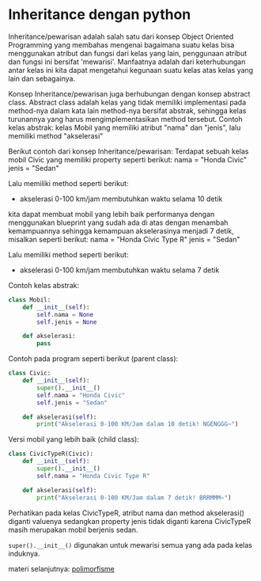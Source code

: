 # Inheritance dengan python

Inheritance/pewarisan adalah salah satu dari konsep Object Oriented Programming yang membahas mengenai bagaimana suatu kelas bisa menggunakan atribut dan fungsi dari kelas yang lain, penggunaan atribut dan fungsi ini bersifat 'mewarisi'. Manfaatnya adalah dari keterhubungan antar kelas ini kita dapat mengetahui kegunaan suatu kelas atas kelas yang lain dan sebagainya.

Konsep Inheritance/pewarisan juga berhubungan dengan konsep abstract class. Abstract class adalah kelas yang tidak memiliki implementasi pada method-nya dalam kata lain method-nya bersifat abstrak, sehingga kelas turunannya yang harus mengimplementasikan method tersebut. Contoh kelas abstrak: kelas Mobil yang memiliki atribut "nama" dan "jenis", lalu memiliki method "akselerasi"

Berikut contoh dari konsep Inheritance/pewarisan: Terdapat sebuah kelas mobil Civic yang memiliki property seperti berikut:
nama = "Honda Civic"
jenis = "Sedan"

Lalu memiliki method seperti berikut:
- akselerasi 0-100 km/jam membutuhkan waktu selama 10 detik

kita dapat membuat mobil yang lebih baik performanya dengan menggunakan blueprint yang sudah ada di atas dengan menambah kemampuannya sehingga kemampuan akselerasinya menjadi 7 detik, misalkan seperti berikut:
nama = "Honda Civic Type R"
jenis = "Sedan"

Lalu memiliki method seperti berikut:
- akselerasi 0-100 km/jam membutuhkan waktu selama 7 detik

Contoh kelas abstrak:
```python
class Mobil:
    def __init__(self):
        self.nama = None
        self.jenis = None

    def akselerasi:
        pass
```

Contoh pada program seperti berikut (parent class):
```python
class Civic:
    def __init__(self):
        super().__init__()
        self.nama = "Honda Civic"
        self.jenis = "Sedan"

    def akselerasi(self):
        print("Akselerasi 0-100 KM/Jam dalam 10 detik! NGENGGG~")
```

Versi mobil yang lebih baik (child class):
```python
class CivicTypeR(Civic):
    def __init__(self):
        super().__init__()
        self.nama = "Honda Civic Type R"

    def akselerasi(self):
        print("Akselerasi 0-100 KM/Jam dalam 7 detik! BRRMMM~")
```

Perhatikan pada kelas CivicTypeR, atribut nama dan method akselerasi() diganti valuenya sedangkan property jenis tidak diganti karena CivicTypeR masih merupakan mobil berjenis sedan.

```super().__init__()``` digunakan untuk mewarisi semua yang ada pada kelas induknya.

materi selanjutnya: [polimorfisme](../polimorfis)
